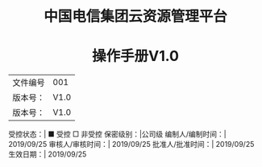 




# <center>中国电信集团云资源管理平台</center>
# <center>操作手册V1.0</center>

<table>
    <tr>
        <td>文件编号</td>
        <td>001</td>
    </tr>
    <tr>
        <td>版本号：</td>
        <td>V1.0</td>
    </tr>
    <tr> 
        <td>版本号：</td> 
        <td>V1.0</td> 
    </tr>
</table>
受控状态：| ■ 受控 □ 非受控
保密级别：|公司级
编制人/编制时间：| 2019/09/25
审核人/审核时间：| 2019/09/25
批准人/批准时间：| 2019/09/25
生效日期：| 2019/09/25




